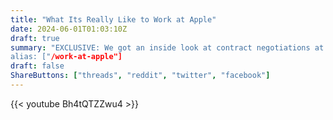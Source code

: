 ```yaml
---
title: "What Its Really Like to Work at Apple"
date: 2024-06-01T01:03:10Z
draft: true
summary: "EXCLUSIVE: We got an inside look at contract negotiations at the first Apple store to unionize. The picture is damning for a company that claims its 'soul is our people'”
alias: ["/work-at-apple"]
draft: false
ShareButtons: ["threads", "reddit", "twitter", "facebook"]
---
```


{{< youtube Bh4tQTZZwu4 >}}